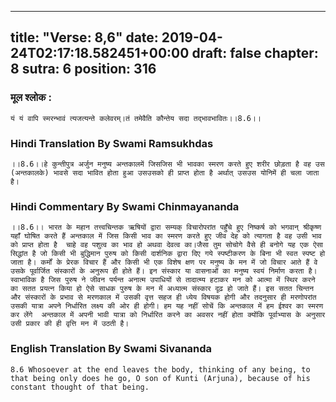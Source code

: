 
---
title: "Verse: 8,6"
date: 2019-04-24T02:17:18.582451+00:00
draft: false
chapter: 8
sutra: 6
position: 316
---
### मूल श्लोक :
```
यं यं वापि स्मरन्भावं त्यजत्यन्ते कलेवरम्।तं तमेवैति कौन्तेय सदा तद्भावभावितः।।8.6।।

```

### Hindi Translation By Swami Ramsukhdas
```
।।8.6।।हे कुन्तीपुत्र अर्जुन मनुष्य अन्तकालमें जिसजिस भी भावका स्मरण करते हुए शरीर छोड़ता है वह उस (अन्तकालके) भावसे सदा भावित होता हुआ उसउसको ही प्राप्त होता है अर्थात् उसउस योनिमें ही चला जाता है।

```

### Hindi Commentary By Swami Chinmayananda
```
।।8.6।। भारत के महान तत्त्वचिन्तक ऋषियों द्वारा सम्यक् विचारोपरांत पहुँचे हुए निष्कर्ष को भगवान् श्रीकृष्ण यहाँ घोषित करते हैं अन्तकाल में जिस किसी भाव का स्मरण करते हुए जीव देह को त्यागता है वह उसी भाव को प्राप्त होता है  चाहे वह पशुत्व का भाव हो अथवा देवत्व का।जैसा तुम सोचोगे वैसे ही बनोगे यह एक ऐसा सिद्धांत है जो किसी भी बुद्धिमान पुरुष को किसी दार्शनिक द्वारा दिए गये स्पष्टीकरण के बिना भी स्वत स्पष्ट हो जाता है। कर्मों के प्रेरक विचार हैं और किसी भी एक विशेष क्षण पर मनुष्य के मन में जो विचार आते हैं वे उसके पूर्वार्जित संस्कारों के अनुरूप ही होते हैं। इन संस्कार या वासनाओं का मनुष्य स्वयं निर्माण करता है। स्वाभाविक है जिस पुरुष ने जीवन पर्यन्त अनात्म उपाधियों से तादात्म्य हटाकर मन को आत्मा में स्थिर करने का सतत प्रयत्न किया हो ऐसे साधक पुरुष के मन में अध्यात्म संस्कार दृढ़ हो जाते हैं। इस सतत चिन्तन और संस्कारों के प्रभाव से मरणकाल में उसकी वृत्त सहज ही ध्येय विषयक होगी और तदनुसार ही मरणोपरांत उसकी यात्रा अपने निर्धारित लक्ष्य की ओर ही होगी। हम यह नहीं सोचें कि अन्तकाल में हम ईश्वर का स्मरण कर लेंगे  अन्तकाल में अपनी भावी यात्रा को निर्धारित करने का अवसर नहीं होता क्योंकि पूर्वाभ्यास के अनुसार उसी प्रकार की ही वृत्ति मन में उठती है।

```

### English Translation By Swami  Sivananda
```
8.6 Whosoever at the end leaves the body, thinking of any being, to that being only does he go, O son of Kunti (Arjuna), because of his constant thought of that being.

```

